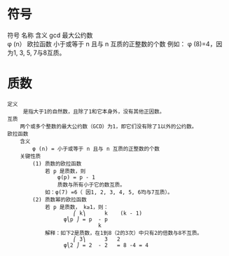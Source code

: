 # 符号

符号	名称	含义
gcd	最大公约数	
φ (n）	欧拉函数	小于或等于 n 且与 n 互质的正整数的个数
例如：
φ (8)=4，因为1, 3, 5, 7与8互质。
		
# 质数
	定义
		 是指大于1的自然数，且除了1和它本身外，没有其他正因数。
	互质
		两个或多个整数的最大公约数（GCD）为1，即它们没有除了1以外的公约数。
	欧拉函数
		含义
			φ (n) = 小于或等于 n 且与 n 互质的正整数的个数
		关键性质
			(1) 质数的欧拉函数
				若 p 是质数，则
					φ(p) = p - 1 
					质数与所有小于它的数互质。
				如：φ(7) =6（ 因1, 2, 3, 4, 5, 6均与7互质）。
			(2) 质数幂的欧拉函数  
				若 p 是质数， k≥1，则：
					     ⎛ k⎞      k    (k - 1)
					  φ⎝p ⎠ = p  - p       
					     		 k
				解释：如下2是质数，在1到8（2的3次）中只有2的倍数与8不互质。
					     ⎛ 3⎞      3   2 
					  φ⎝2 ⎠ = 2  - 2   = 8 -4 = 4
     

